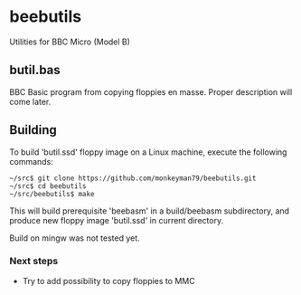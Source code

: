 # beebutils
Utilities for BBC Micro (Model B)

## butil.bas
BBC Basic program from copying floppies en masse. Proper description will come later.

## Building

To build 'butil.ssd' floppy image on a Linux machine, execute the following commands:

```shell-session
~/src$ git clone https://github.com/monkeyman79/beebutils.git
~/src$ cd beebutils
~/src/beebutils$ make
```

This will build prerequisite 'beebasm' in a build/beebasm subdirectory, and
produce new floppy image 'butil.ssd' in current directory.

Build on mingw was not tested yet.

### Next steps

* Try to add possibility to copy floppies to MMC

